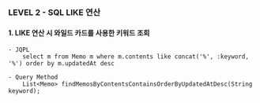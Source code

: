 ### LEVEL 2 - SQL LIKE 연산
#### 1. LIKE 연산 시 와일드 카드를 사용한 키워드 조회
    - JQPL 
        select m from Memo m where m.contents like concat('%', :keyword, '%') order by m.updatedAt desc

    - Query Method
        List<Memo> findMemosByContentsContainsOrderByUpdatedAtDesc(String keyword);

